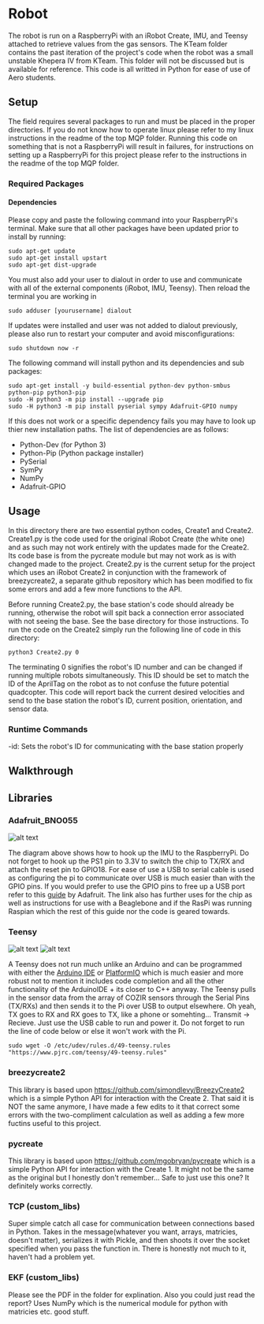# Robot
The robot is run on a RaspberryPi with an iRobot Create, IMU, and Teensy attached to retrieve values from the gas sensors. The KTeam folder contains the past iteration of the project's code when the robot was a small unstable Khepera IV from KTeam. This folder will not be discussed but is available for reference. This code is all writted in Python for ease of use of Aero students.

## Setup
The field requires several packages to run and must be placed in the proper directories. If you do not know how to operate linux please refer to my linux instructions in the readme of the top MQP folder. Running this code on something that is not a RaspberryPi will result in failures, for instructions on setting up a RaspberryPi for this project please refer to the instructions in the readme of the top MQP folder.

### Required Packages
#### Dependencies
Please copy and paste the following command into your RaspberryPi's terminal. Make sure that all other packages have been updated prior to install by running:
~~~~
sudo apt-get update 
sudo apt-get install upstart
sudo apt-get dist-upgrade
~~~~
You must also add your user to dialout in order to use and communicate with all of the external components (iRobot, IMU, Teensy). Then reload the terminal you are working in
~~~~
sudo adduser [yourusername] dialout
~~~~
If updates were installed and user was not added to dialout previously, please also run to restart your computer and avoid misconfigurations:
~~~~
sudo shutdown now -r
~~~~
The following command will install python and its dependencies and sub packages:
~~~~
sudo apt-get install -y build-essential python-dev python-smbus python-pip python3-pip
sudo -H python3 -m pip install --upgrade pip 
sudo -H python3 -m pip install pyserial sympy Adafruit-GPIO numpy
~~~~
If this does not work or a specific dependency fails you may have to look up thier new installation paths. The list of dependencies are as follows:
- Python-Dev (for Python 3)
- Python-Pip (Python package installer)
- PySerial
- SymPy
- NumPy
- Adafruit-GPIO

## Usage
In this directory there are two essential python codes, Create1 and Create2. Create1.py is the code used for the original iRobot Create (the white one) and as such may not work entirely with the updates made for the Create2. Its code base is from the pycreate module but may not work as is with changed made to the project. Create2.py is the current setup for the project which uses an iRobot Create2 in conjunction with the framework of breezycreate2, a separate github repository which has been modified to fix some errors and add a few more functions to the API.

Before running Create2.py, the base station's code should already be running, otherwise the robot will spit back a connection error associated with not seeing the base. See the base directory for those instructions. To run the code on the Create2 simply run the following line of code in this directory:
~~~~
python3 Create2.py 0
~~~~
The terminating 0 signifies the robot's ID number and can be changed if running multiple robots simultaneously. This ID should be set to match the ID of the AprilTag on the robot as to not confuse the future potential quadcopter. This code will report back the current desired velocities and send to the base station the robot's ID, current position, orientation, and sensor data.

### Runtime Commands
-id: Sets the robot's ID for communicating with the base station properly

## Walkthrough

## Libraries
### Adafruit_BNO055
![alt text](https://github.com/rmwiesenberg/MQP/blob/master/robot/libs/Adafruit_BNO055/IMU.PNG "BNO055 Hookup")

The diagram above shows how to hook up the IMU to the RaspberryPi. Do not forget to hook up the PS1 pin to 3.3V to switch the chip to TX/RX and attach the reset pin to GPIO18. For ease of use a USB to serial cable is used as configuring the pi to communicate over USB is much easier than with the GPIO pins. If you would prefer to use the GPIO pins to free up a USB port refer to this [guide](https://learn.adafruit.com/bno055-absolute-orientation-sensor-with-raspberry-pi-and-beaglebone-black/hardware) by Adafruit. The link also has further uses for the chip as well as instructions for use with a Beaglebone and if the RasPi was running Raspian which the rest of this guide nor the code is geared towards.
### Teensy
![alt text](https://github.com/rmwiesenberg/MQP/blob/master/robot/libs/Teensy/teensy35.png "BNO055 Hookup")
![alt text](https://github.com/rmwiesenberg/MQP/blob/master/robot/libs/Teensy/cozir.png "COZIR")

A Teensy does not run much unlike an Arduino and can be programmed with either the [Arduino IDE](https://www.arduino.cc) or [PlatformIO](http://platformio.org) which is much easier and more robust not to mention it includes code completion and all the other functionality of the ArduinoIDE + its closer to C++ anyway. The Teensy pulls in the sensor data from the array of COZIR sensors through the Serial Pins (TX/RXs) and then sends it to the Pi over USB to output elsewhere. Oh yeah, TX goes to RX and RX goes to TX, like a phone or somehting... Transmit -> Recieve. Just use the USB cable to run and power it. Do not forget to run the line of code below or else it won't work with the Pi.
~~~~
sudo wget -O /etc/udev/rules.d/49-teensy.rules "https://www.pjrc.com/teensy/49-teensy.rules"
~~~~
### breezycreate2
This library is based upon https://github.com/simondlevy/BreezyCreate2 which is a simple Python API for interaction with the Create 2. That said it is NOT the same anymore, I have made a few edits to it that correct some errors with the two-compliment calculation as well as adding a few more fuctins useful to this project.
### pycreate
This library is based upon https://github.com/mgobryan/pycreate which is a simple Python API for interaction with the Create 1. It might not be the same as the original but I honestly don't remember... Safe to just use this one? It definitely works correctly.
### TCP (custom_libs)
Super simple catch all case for communication between connections based in Python. Takes in the message(whatever you want, arrays, matricies, doesn't matter), serializes it with Pickle, and then shoots it over the socket specified when you pass the function in. There is honestly not much to it, haven't had a problem yet.
### EKF (custom_libs)
Please see the PDF in the folder for explination. Also you could just read the report? Uses NumPy which is the numerical module for python with matricies etc. good stuff.
